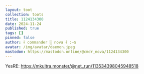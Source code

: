 ```yaml
---
layout: toot
collection: toots
title: 1124134300
date: 2024-11-24
published: true
tags: []
pinned: false
author: ⸸ commander ░ nova ⸸ :~$
avatar: /img/avatar/daemon.jpeg
mastodon: https://mastodon.online/@cmdr_nova/1124134300
---
```


YesRE: https://mkultra.monster/@net_run/113534398045948518
